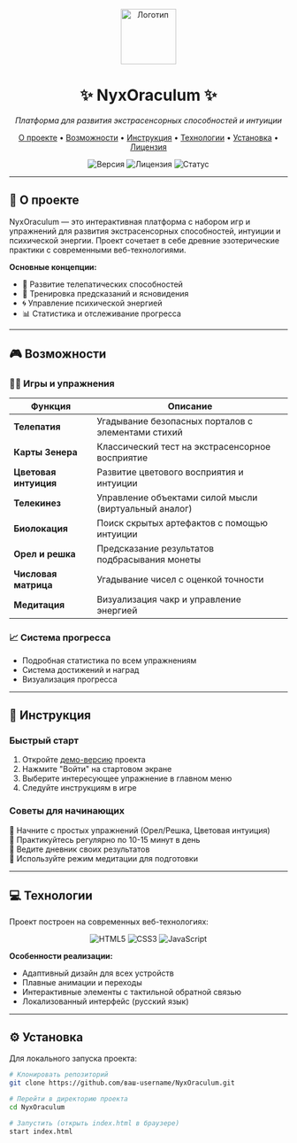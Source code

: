 <p align="center">
  <img src="https://img.icons8.com/ios-filled/100/9370DB/crystal-ball.png" alt="Логотип" width="100"/>
</p>

<h1 align="center">✨ NyxOraculum ✨</h1>

<p align="center">
  <em>Платформа для развития экстрасенсорных способностей и интуиции</em>
</p>

<p align="center">
  <a href="#-о-проекте">О проекте</a> •
  <a href="#-возможности">Возможности</a> •
  <a href="#-инструкция">Инструкция</a> •
  <a href="#-технологии">Технологии</a> •
  <a href="#-установка">Установка</a> •
  <a href="#-лицензия">Лицензия</a>
</p>

<p align="center">
  <img src="https://img.shields.io/badge/версия-1.0.0-blue" alt="Версия">
  <img src="https://img.shields.io/badge/лицензия-MIT-green" alt="Лицензия">
  <img src="https://img.shields.io/badge/статус-активно%20разрабатывается-yellow" alt="Статус">
</p>

---

## 🌌 О проекте

NyxOraculum — это интерактивная платформа с набором игр и упражнений для развития экстрасенсорных способностей, интуиции и психической энергии. Проект сочетает в себе древние эзотерические практики с современными веб-технологиями.

**Основные концепции:**
- 🧠 Развитие телепатических способностей
- 🔮 Тренировка предсказаний и ясновидения
- 🌀 Управление психической энергией
- 📊 Статистика и отслеживание прогресса

---

## 🎮 Возможности

### 🧙‍♂️ Игры и упражнения

| Функция | Описание |
|---------|----------|
| **Телепатия** | Угадывание безопасных порталов с элементами стихий |
| **Карты Зенера** | Классический тест на экстрасенсорное восприятие |
| **Цветовая интуиция** | Развитие цветового восприятия и интуиции |
| **Телекинез** | Управление объектами силой мысли (виртуальный аналог) |
| **Биолокация** | Поиск скрытых артефактов с помощью интуиции |
| **Орел и решка** | Предсказание результатов подбрасывания монеты |
| **Числовая матрица** | Угадывание чисел с оценкой точности |
| **Медитация** | Визуализация чакр и управление энергией |

### 📈 Система прогресса

- Подробная статистика по всем упражнениям
- Система достижений и наград
- Визуализация прогресса

---

## 🚀 Инструкция

### Быстрый старт

1. Откройте [демо-версию](https://ваш-сайт.com) проекта
2. Нажмите "Войти" на стартовом экране
3. Выберите интересующее упражнение в главном меню
4. Следуйте инструкциям в игре

### Советы для начинающих

🔹 Начните с простых упражнений (Орел/Решка, Цветовая интуиция)  
🔹 Практикуйтесь регулярно по 10-15 минут в день  
🔹 Ведите дневник своих результатов  
🔹 Используйте режим медитации для подготовки  

---

## 💻 Технологии

Проект построен на современных веб-технологиях:

<p align="center">
  <img src="https://img.shields.io/badge/HTML5-E34F26?style=for-the-badge&logo=html5&logoColor=white" alt="HTML5">
  <img src="https://img.shields.io/badge/CSS3-1572B6?style=for-the-badge&logo=css3&logoColor=white" alt="CSS3">
  <img src="https://img.shields.io/badge/JavaScript-F7DF1E?style=for-the-badge&logo=javascript&logoColor=black" alt="JavaScript">
</p>

**Особенности реализации:**
- Адаптивный дизайн для всех устройств
- Плавные анимации и переходы
- Интерактивные элементы с тактильной обратной связью
- Локализованный интерфейс (русский язык)

---

## ⚙️ Установка

Для локального запуска проекта:

```bash
# Клонировать репозиторий
git clone https://github.com/ваш-username/NyxOraculum.git

# Перейти в директорию проекта
cd NyxOraculum

# Запустить (открыть index.html в браузере)
start index.html

